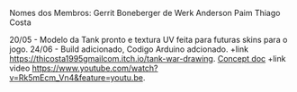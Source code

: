 Nomes dos Membros:
Gerrit Boneberger de Werk
Anderson Paim
Thiago Costa

20/05 - Modelo da Tank pronto e textura UV feita para futuras skins para o jogo.
24/06 - Build adicionado, Codigo Arduino adcionado.
+link https://thicosta1995gmailcom.itch.io/tank-war-drawing.
[Concept doc](https://docs.google.com/document/d/16Fr5Hq6yhNzkh1SKmf79JJ2--jInuyC2TWLyvO5Xh_w/edit?usp=sharing)
+link video https://www.youtube.com/watch?v=Rk5mEcm_Vn4&feature=youtu.be.
